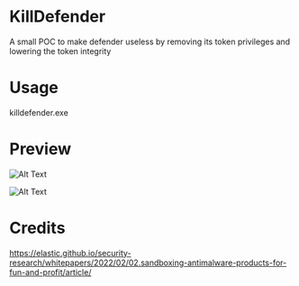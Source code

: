 # KillDefender
A small POC to make defender useless by removing its token privileges and lowering the token integrity  

# Usage

killdefender.exe 

# Preview 

![Alt Text](poc.PNG)

![Alt Text](POC2.PNG)

# Credits
 https://elastic.github.io/security-research/whitepapers/2022/02/02.sandboxing-antimalware-products-for-fun-and-profit/article/
